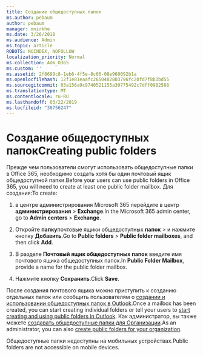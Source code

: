 ```yaml
---
title: Создание общедоступных папок
ms.author: pebaum
author: pebaum
manager: mnirkhe
ms.date: 3/26/2018
ms.audience: Admin
ms.topic: article
ROBOTS: NOINDEX, NOFOLLOW
localization_priority: Normal
ms.collection: Adm_O365
ms.custom: ''
ms.assetid: 2f8699c8-1eb6-4f5e-8c06-08e960092b1a
ms.openlocfilehash: 12f1e81eaafc2650482803796fc20fd7f8b3bd55
ms.sourcegitcommit: 03a156a9c9740521155a30775492c7dff0982588
ms.translationtype: MT
ms.contentlocale: ru-RU
ms.lasthandoff: 03/22/2019
ms.locfileid: "30756247"
---
```

# <a name="creating-public-folders"></a><span data-ttu-id="4b069-102">Создание общедоступных папок</span><span class="sxs-lookup"><span data-stu-id="4b069-102">Creating public folders</span></span>

<span data-ttu-id="4b069-103">Прежде чем пользователи смогут использовать общедоступные папки в Office 365, необходимо создать хотя бы один почтовый ящик общедоступной папки.</span><span class="sxs-lookup"><span data-stu-id="4b069-103">Before your users can use public folders in Office 365, you will need to create at least one public folder mailbox.</span></span> <span data-ttu-id="4b069-104">Для создания:</span><span class="sxs-lookup"><span data-stu-id="4b069-104">To create:</span></span>
  
1. <span data-ttu-id="4b069-105">в центре администрирования Microsoft 365 перейдите в центр **администрирования** \> **Exchange**.</span><span class="sxs-lookup"><span data-stu-id="4b069-105">In the Microsoft 365 admin center, go to **Admin centers** \> **Exchange**.</span></span>
    
2. <span data-ttu-id="4b069-106">Откройте **папку**почтовые ящики общедоступных **папок** \> и нажмите кнопку **Добавить**.</span><span class="sxs-lookup"><span data-stu-id="4b069-106">Go to **Public folders** \> **Public folder mailboxes**, and then click **Add**.</span></span>
    
3. <span data-ttu-id="4b069-107">В разделе **Почтовый ящик общедоступных папок** введите имя почтового ящика общедоступных папок.</span><span class="sxs-lookup"><span data-stu-id="4b069-107">In **Public Folder Mailbox**, provide a name for the public folder mailbox.</span></span>
    
4. <span data-ttu-id="4b069-108">Нажмите кнопку **Сохранить**.</span><span class="sxs-lookup"><span data-stu-id="4b069-108">Click **Save**.</span></span>
    
<span data-ttu-id="4b069-109">После создания почтового ящика можно приступить к созданию отдельных папок или сообщить пользователям о [создании и использовании общедоступных папок в Outlook](https://support.office.com/article/Create-and-share-a-public-folder-in-Outlook-a2835011-d524-4a5c-a207-05c159bb2a97).</span><span class="sxs-lookup"><span data-stu-id="4b069-109">Once a mailbox has been created, you can start creating individual folders or tell your users to [start creating and using public folders in Outlook](https://support.office.com/article/Create-and-share-a-public-folder-in-Outlook-a2835011-d524-4a5c-a207-05c159bb2a97).</span></span> <span data-ttu-id="4b069-110">Как администратор, вы также можете [создавать общедоступные папки для Организации](https://technet.microsoft.com/library/bb691104%28v=exchg.150%29.aspx).</span><span class="sxs-lookup"><span data-stu-id="4b069-110">As an administrator, you can also [create public folders for your organization](https://technet.microsoft.com/library/bb691104%28v=exchg.150%29.aspx).</span></span>
  
<span data-ttu-id="4b069-111">Общедоступные папки недоступны на мобильных устройствах.</span><span class="sxs-lookup"><span data-stu-id="4b069-111">Public folders are not accessible on mobile devices.</span></span>
  

